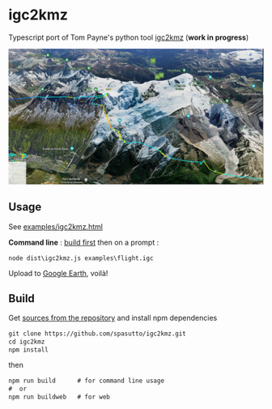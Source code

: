 # igc2kmz
Typescript port of Tom Payne's python tool [igc2kmz](https://github.com/twpayne/igc2kmz) (**work in progress**)

[![Visualisation example](doc/output_MtBlanc.jpg?raw=true)](doc/output_MtBlanc.jpg?raw=true)

## Usage
See [examples/igc2kmz.html](examples/igc2kmz.html)

**Command line** : [build first](#build) then on a prompt :
```
node dist\igc2kmz.js examples\flight.igc
```
Upload to [Google Earth](https://earth.google.com/web/), voilà!

## Build
Get [sources from the repository](https://github.com/spasutto/igc2kmz) and install npm dependencies
```
git clone https://github.com/spasutto/igc2kmz.git
cd igc2kmz
npm install
```
then
```
npm run build      # for command line usage
#  or
npm run buildweb   # for web
```
